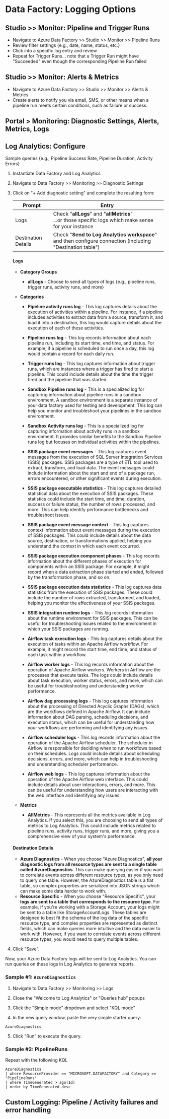 # Data Factory: Logging Options

## Studio >> Monitor: Pipeline and Trigger Runs

* Navigate to Azure Data Factory >> Studio >> Monitor >> Pipeline Runs
* Review filter settings {e.g., date, name, status, etc.}
* Click into a specific log entry and review
* Repeat for Trigger Runs... note that a Trigger Run might have "Succeeded" even though the corresponding Pipeline Run failed

## Studio >> Monitor: Alerts & Metrics

 * Navigate to Azure Data Factory >> Studio >> Monitor >> Alerts & Metrics
 * Create alerts to notify you via email, SMS, or other means when a pipeline run meets certain conditions, such as failure or success.

## Portal > Monitoring: Diagnostic Settings, Alerts, Metrics, Logs

## Log Analytics: Configure
Sample queries {e.g., Pipeline Success Rate, Pipeline Duration, Activity Errors}

1. Instantiate Data Factory and Log Analytics
   
2. Navigate to Data Factory >> Monitoring >> Diagnostic Settings
   
3. Click on "+ Add diagnostic setting" and complete the resulting form:

   | Prompt | Entry |
   | ----- | ----- |
   | Logs | Check "**allLogs**" and "**allMetrics**"<br>...or those specific logs which make sense for your instance |
   | Destination Details | Check "**Send to Log Analytics workspace**" and then configure connection (including "Destination table") |

   #### Logs

   * **Category Groups**
      * **allLogs** - Choose to send all types of logs {e.g., pipeline runs, trigger runs, activity runs, and more}

   * **Categories**
      * **Pipeline activity runs log** - This log captures details about the execution of activities within a pipeline. For instance, if a pipeline includes activities to extract data from a source, transform it, and load it into a destination, this log would capture details about the execution of each of these activities.  
      * **Pipeline runs log** - This log records information about each pipeline run, including its start time, end time, and status. For example, if a pipeline is scheduled to run once a day, this log would contain a record for each daily run.  
      * **Trigger runs log** - This log captures information about trigger runs, which are instances where a trigger has fired to start a pipeline. This could include details about the time the trigger fired and the pipeline that was started.  
      * **Sandbox Pipeline runs log** - This is a specialized log for capturing information about pipeline runs in a sandbox environment. A sandbox environment is a separate instance of your data factory used for testing and development. This log can help you monitor and troubleshoot your pipelines in the sandbox environment.  
      * **Sandbox Activity runs log** - This is a specialized log for capturing information about activity runs in a sandbox environment. It provides similar benefits to the Sandbox Pipeline runs log but focuses on individual activities within the pipelines.
 
      * **SSIS package event messages** - This log captures event messages from the execution of SQL Server Integration Services (SSIS) packages. SSIS packages are a type of ETL tool used to extract, transform, and load data. The event messages could include information about the start and end of a package run, errors encountered, or other significant events during execution.  
      * **SSIS package executable statistics** - This log captures detailed statistical data about the execution of SSIS packages. These statistics could include the start time, end time, duration, success or failure status, the number of rows processed, and more. This can help identify performance bottlenecks and troubleshoot issues.  
      * **SSIS package event message context** - This log captures context information about event messages during the execution of SSIS packages. This could include details about the data source, destination, or transformations applied, helping you understand the context in which each event occurred.  
      * **SSIS package execution component phases** - This log records information about the different phases of execution for components within an SSIS package. For example, it might record when a data extraction phase started and ended, followed by the transformation phase, and so on.  
      * **SSIS package execution data statistics** - This log captures data statistics from the execution of SSIS packages. These could include the number of rows extracted, transformed, and loaded, helping you monitor the effectiveness of your SSIS packages.  
      * **SSIS integration runtime logs** - This log records information about the runtime environment for SSIS packages. This can be useful for troubleshooting issues related to the environment in which your SSIS packages are running.

      * **Airflow task execution logs** - This log captures details about the execution of tasks within an Apache Airflow workflow. For example, it might record the start time, end time, and status of each task within a workflow.  
      * **Airflow worker logs** - This log records information about the operation of Apache Airflow workers. Workers in Airflow are the processes that execute tasks. The logs could include details about task execution, worker status, errors, and more, which can be useful for troubleshooting and understanding worker performance.  
      * **Airflow dag processing logs** - This log captures information about the processing of Directed Acyclic Graphs (DAGs), which are the workflows defined in Apache Airflow. It can include information about DAG parsing, scheduling decisions, and execution status, which can be useful for understanding how your workflows are performing and identifying any issues.
      * **Airflow scheduler logs** - This log records information about the operation of the Apache Airflow scheduler. The scheduler in Airflow is responsible for deciding when to run workflows based on their schedules. Logs could include details about scheduling decisions, errors, and more, which can help in troubleshooting and understanding scheduler performance.  
      * **Airflow web logs** - This log captures information about the operation of the Apache Airflow web interface. This could include details about user interactions, errors, and more. This can be useful for understanding how users are interacting with the web interface and identifying any issues.

   * **Metrics**   
      * **AllMetrics** - This represents all the metrics available in Log Analytics. If you select this, you are choosing to send all types of metrics to Log Analytics. This could include metrics related to pipeline runs, activity runs, trigger runs, and more, giving you a comprehensive view of your system's performance.
   
   #### Destination Details
   
   * **Azure Diagnostics** - When you choose "Azure Diagnostics", **all your diagnostic logs from all resource types are sent to a single table called AzureDiagnostics**. This can make querying easier if you want to correlate events across different resource types, as you only need to query one table. However, the AzureDiagnostics table is a flat table, so complex properties are serialized into JSON strings which can make some data harder to work with.  
   * **Resource Specific** - When you choose "Resource Specific", your **logs are sent to a table that corresponds to the resource type**. For example, if you're working with a Storage Account, your logs might be sent to a table like StorageAccountLogs. These tables are designed to best fit the schema of the log data of the specific resource type, and complex properties are represented as distinct fields, which can make queries more intuitive and the data easier to work with. However, if you want to correlate events across different resource types, you would need to query multiple tables.  
   
4. Click "Save".  
   
Now, your Azure Data Factory logs will be sent to Log Analytics. You can run queries on these logs in Log Analytics to generate reports.  

### Sample #1: `AzureDiagnostics`

1. Navigate to Data Factory >> Monitoring >> Logs
  
2. Close the "Welcome to Log Analytics" or "Queries hub" popups  
   
3. Click the "Simple mode" dropdown and select "KQL mode"
   
4. In the new query window, paste the very simple starter query:  
   
```kql  
AzureDiagnostics   
```  
   
5. Click "Run" to execute the query.  

### Sample #2: PipelineRuns

Repeat with the following KQL

```kql  
AzureDiagnostics    
| where ResourceProvider == "MICROSOFT.DATAFACTORY" and Category == "PipelineRuns"    
| where TimeGenerated > ago(1d)    
| order by TimeGenerated desc       
```  
## Custom Logging: Pipeline / Activity failures and error handling

